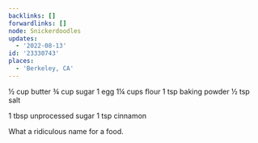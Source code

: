 ```yaml
---
backlinks: []
forwardlinks: []
node: Snickerdoodles
updates:
  - '2022-08-13'
id: '23330743'
places:
  - 'Berkeley, CA'
---
```

½ cup butter
¾ cup sugar
1 egg
1¼ cups flour
1 tsp baking powder
½ tsp salt 

1 tbsp unprocessed sugar
1 tsp cinnamon

What a ridiculous name for a food. 
